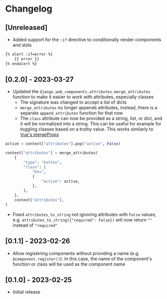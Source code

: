 # Changelog

## [Unreleased]
- Added support for the `:if` directive to conditionally render components and slots

```html
{% alert :if=error %}
    {{ error }}
{% endalert %}
```

## [0.2.0] - 2023-03-27
- Updated the `django_web_components.attributes.merge_attributes` function to make it easier to work with attributes, especially classes
  - The signature was changed to accept a list of dicts
  - `merge_attributes` no longer appends attributes, instead, there is a separate `append_attributes` function for that now
  - The `class` attribute can now be provided as a string, list, or dict, and it will be normalized into a string. This can be useful for example for toggling classes based on a truthy value. This works similarly to [Vue's mergeProps](https://vuejs.org/api/render-function.html#mergeprops)

```python
active = context["attributes"].pop("active", False)

context["attributes"] = merge_attributes(
    {
        "type": "button",
        "class": [
            "btn",
            {
                "active": active,
            },
        ],
    },
    context["attributes"],
)
```

- Fixed `attributes_to_string` not ignoring attributes with `False` values, e.g. `attributes_to_string({"required": False})` will now return `""` instead of `"required"`

## [0.1.1] - 2023-02-26
- Allow registering components without providing a name (e.g. `@component.register()`). In this case, the name of the component's function or class will be used as the component name

## [0.1.0] - 2023-02-25

- Initial release
